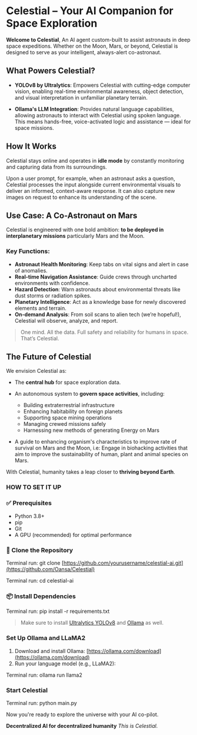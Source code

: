 # Celestial – Your AI Companion for Space Exploration

**Welcome to Celestial**,
An AI agent custom-built to assist astronauts in deep space expeditions. Whether on the Moon, Mars, or beyond, Celestial is designed to serve as your intelligent, always-alert co-astronaut.



##  What Powers Celestial?

* **YOLOv8 by Ultralytics**:
  Empowers Celestial with cutting-edge computer vision, enabling real-time environmental awareness, object detection, and visual interpretation in unfamiliar planetary terrain.

* **Ollama's LLM Integration**:
  Provides natural language capabilities, allowing astronauts to interact with Celestial using spoken language. This means hands-free, voice-activated logic and assistance — ideal for space missions.



##  How It Works

Celestial stays online and operates in **idle mode** by constantly monitoring and capturing data from its surroundings.

Upon a user prompt, for example, when an astronaut asks a question, Celestial processes the input alongside current environmental visuals to deliver an informed, context-aware response. It can also capture new images on request to enhance its understanding of the scene.



##  Use Case: A Co-Astronaut on Mars

Celestial is engineered with one bold ambition: **to be deployed in interplanetary missions** particularly Mars and the Moon.

### Key Functions:

* **Astronaut Health Monitoring**: Keep tabs on vital signs and alert in case of anomalies.
* **Real-time Navigation Assistance**: Guide crews through uncharted environments with confidence.
* **Hazard Detection**: Warn astronauts about environmental threats like dust storms or radiation spikes.
* **Planetary Intelligence**: Act as a knowledge base for newly discovered elements and terrain.
* **On-demand Analysis**: From soil scans to alien tech (we’re hopeful!), Celestial will observe, analyze, and report.

> One mind. All the data. Full safety and reliability for humans in space. That’s Celestial.



##  The Future of Celestial

We envision Celestial as:

* The **central hub** for space exploration data.
* An autonomous system to **govern space activities**, including:

  * Building extraterrestrial infrastructure
  * Enhancing habitability on foreign planets
  * Supporting space mining operations
  * Managing crewed missions safely 
  * Harnessing new methods of generating Energy on Mars
* A guide to enhancing organism's characteristics to improve rate of survival on Mars and the Moon, i.e: Engage in biohacking activities    that aim to improve the sustainability of human, plant and animal species on Mars.

With Celestial, humanity takes a leap closer to **thriving beyond Earth**.

### HOW TO SET IT UP

### ✅ Prerequisites

* Python 3.8+
* pip
* Git
* A GPU (recommended) for optimal performance

### 📁 Clone the Repository


Terminal run: git clone [https://github.com/yourusername/celestial-ai.git](https://github.com/Oansa/Celestial)

Terminal run: cd celestial-ai


### 📦 Install Dependencies


Terminal run: pip install -r requirements.txt
 

> Make sure to install [Ultralytics YOLOv8](https://docs.ultralytics.com) and [Ollama](https://ollama.com) as well.

###  Set Up Ollama and LLaMA2

1. Download and install Ollama: [https://ollama.com/download](https://ollama.com/download)
2. Run your language model (e.g., LLaMA2):


Terminal run: ollama run llama2


###  Start Celestial


Terminal run: python main.py


Now you're ready to explore the universe with your AI co-pilot. 


**Decentralized AI for decentralized humanity**
*This is Celestial.* 


